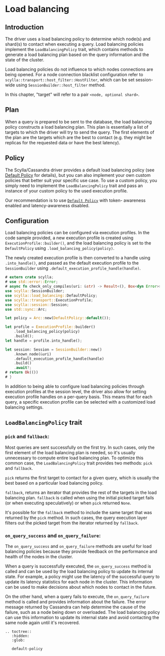 # Load balancing

## Introduction

The driver uses a load balancing policy to determine which node(s) and shard(s)
to contact when executing a query. Load balancing policies implement the
`LoadBalancingPolicy` trait, which contains methods to generate a load
balancing plan based on the query information and the state of the cluster.

Load balancing policies do not influence to which nodes connections are
being opened. For a node connection blacklist configuration refer to
`scylla::transport::host_filter::HostFilter`, which can be set session-wide
using `SessionBuilder::host_filter` method.

In this chapter, "target" will refer to a pair `<node, optional shard>`.

## Plan

When a query is prepared to be sent to the database, the load balancing policy
constructs a load balancing plan. This plan is essentially a list of targets to
which the driver will try to send the query. The first elements of the plan are
the targets which are the best to contact (e.g. they might be replicas for the
requested data or have the best latency).

## Policy

The Scylla/Cassandra driver provides a default load balancing policy (see
[Default Policy](default-policy.md) for details), but you can
also implement your own custom policies that better suit your specific use
case. To use a custom policy, you simply need to implement the
`LoadBalancingPolicy` trait and pass an instance of your custom policy to the
used execution profile.

Our recommendation is to use [`Default Policy`](default-policy.md) with token-
awareness enabled and latency-awareness disabled.

## Configuration

Load balancing policies can be configured via execution profiles. In the code
sample provided, a new execution profile is created using
`ExecutionProfile::builder()`, and the load balancing policy is set to the
`DefaultPolicy` using `.load_balancing_policy(policy)`.

The newly created execution profile is then converted to a handle using
`.into_handle()`, and passed as the default execution profile to the
`SessionBuilder` using `.default_execution_profile_handle(handle)`.

```rust
# extern crate scylla;
# use std::error::Error;
# async fn check_only_compiles(uri: &str) -> Result<(), Box<dyn Error>> {
use scylla::SessionBuilder;
use scylla::load_balancing::DefaultPolicy;
use scylla::transport::ExecutionProfile;
use scylla::session::Session;
use std::sync::Arc;

let policy = Arc::new(DefaultPolicy::default());

let profile = ExecutionProfile::builder()
    .load_balancing_policy(policy)
    .build();
let handle = profile.into_handle();

let session: Session = SessionBuilder::new()
    .known_node(&uri)
    .default_execution_profile_handle(handle)
    .build()
    .await?;
# return Ok(())
# }
```

In addition to being able to configure load balancing policies through
execution profiles at the session level, the driver also allow for setting
execution profile handles on a per-query basis. This means that for each query,
a specific execution profile can be selected with a customized load balancing
settings.

## `LoadBalancingPolicy` trait

### `pick` and `fallback`:

Most queries are sent successfully on the first try. In such cases, only the
first element of the load balancing plan is needed, so it's usually unnecessary
to compute entire load balancing plan. To optimize this common case, the
`LoadBalancingPolicy` trait provides two methods: `pick` and `fallback`.

`pick` returns the first target to contact for a given query, which is usually
the best based on a particular load balancing policy.

`fallback`, returns an iterator that provides the rest of the targets in the
load balancing plan. `fallback` is called when using the initial picked
target fails (or when executing speculatively) or when `pick` returned `None`.

It's possible for the `fallback` method to include the same target that was
returned by the `pick` method. In such cases, the query execution layer filters
out the picked target from the iterator returned by `fallback`.

### `on_query_success` and `on_query_failure`:

The `on_query_success` and `on_query_failure` methods are useful for load
balancing policies because they provide feedback on the performance and health
of the nodes in the cluster.

When a query is successfully executed, the `on_query_success` method is called
and can be used by the load balancing policy to update its internal state. For
example, a policy might use the latency of the successful query to update its
latency statistics for each node in the cluster. This information can be used
to make decisions about which nodes to contact in the future.

On the other hand, when a query fails to execute, the `on_query_failure` method
is called and provides information about the failure. The error message
returned by Cassandra can help determine the cause of the failure, such as a
node being down or overloaded. The load balancing policy can use this
information to update its internal state and avoid contacting the same node
again until it's recovered.

```{eval-rst}
.. toctree::
   :hidden:
   :glob:

   default-policy
```
